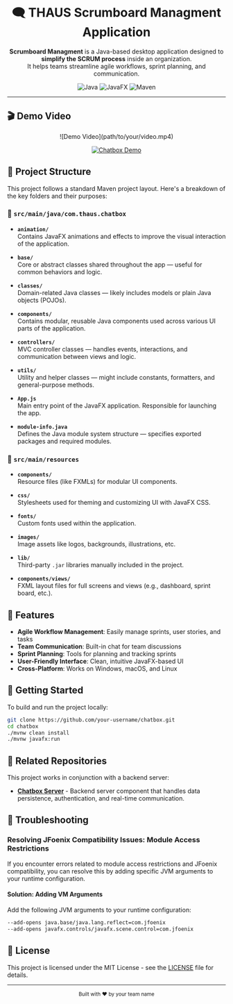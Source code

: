 <h1 align="center">🗨️ THAUS Scrumboard Managment Application</h1>

<p align="center">
  <b>Scrumboard Managment</b> is a Java-based desktop application designed to <b>simplify the SCRUM process</b> inside an organization. <br />
  It helps teams streamline agile workflows, sprint planning, and communication.
</p>

<div align="center">
  
  ![Java](https://img.shields.io/badge/Java-ED8B00?style=for-the-badge&logo=java&logoColor=white)
  ![JavaFX](https://img.shields.io/badge/JavaFX-007396?style=for-the-badge&logo=java&logoColor=white)
  ![Maven](https://img.shields.io/badge/Maven-C71A36?style=for-the-badge&logo=apache-maven&logoColor=white)
  
</div>

---

## 🎬 Demo Video

<div align="center">
    <!-- Option 1: GitHub-hosted video (if your video is in your repo) -->
  ![Demo Video](path/to/your/video.mp4)
  
  <!-- Option 2: Link with thumbnail to YouTube -->
  [![Chatbox Demo](https://img.youtube.com/vi/YOUR_VIDEO_ID/0.jpg)](https://www.youtube.com/watch?v=YOUR_VIDEO_ID)
  
  <!-- Option 3: Animated GIF -->
  <!-- ![Demo](path/to/demo.gif) -->
 </div>

## 📁 Project Structure

This project follows a standard Maven project layout. Here's a breakdown of the key folders and their purposes:

### 📂 `src/main/java/com.thaus.chatbox`

- **`animation/`**  
  Contains JavaFX animations and effects to improve the visual interaction of the application.

- **`base/`**  
  Core or abstract classes shared throughout the app — useful for common behaviors and logic.

- **`classes/`**  
  Domain-related Java classes — likely includes models or plain Java objects (POJOs).

- **`components/`**  
  Contains modular, reusable Java components used across various UI parts of the application.

- **`controllers/`**  
  MVC controller classes — handles events, interactions, and communication between views and logic.

- **`utils/`**  
  Utility and helper classes — might include constants, formatters, and general-purpose methods.

- **`App.js`**  
  Main entry point of the JavaFX application. Responsible for launching the app.

- **`module-info.java`**  
  Defines the Java module system structure — specifies exported packages and required modules.

### 📂 `src/main/resources`

- **`components/`**  
  Resource files (like FXMLs) for modular UI components.

- **`css/`**  
  Stylesheets used for theming and customizing UI with JavaFX CSS.

- **`fonts/`**  
  Custom fonts used within the application.

- **`images/`**  
  Image assets like logos, backgrounds, illustrations, etc.

- **`lib/`**  
  Third-party `.jar` libraries manually included in the project.

- **`components/views/`**  
  FXML layout files for full screens and views (e.g., dashboard, sprint board, etc.).

## 🌟 Features

- **Agile Workflow Management**: Easily manage sprints, user stories, and tasks
- **Team Communication**: Built-in chat for team discussions
- **Sprint Planning**: Tools for planning and tracking sprints
- **User-Friendly Interface**: Clean, intuitive JavaFX-based UI
- **Cross-Platform**: Works on Windows, macOS, and Linux

## 🚀 Getting Started

To build and run the project locally:

```bash
git clone https://github.com/your-username/chatbox.git
cd chatbox
./mvnw clean install
./mvnw javafx:run
```

## 🔗 Related Repositories

This project works in conjunction with a backend server:

- [**Chatbox Server**](https://github.com/ImRoodyDev/THAUS-Scrumboard-Server.git) - Backend server component that handles data persistence, authentication, and real-time communication.

## 🔧 Troubleshooting

### Resolving JFoenix Compatibility Issues: Module Access Restrictions

If you encounter errors related to module access restrictions and JFoenix compatibility, you can resolve this by adding specific JVM arguments to your runtime configuration.

#### Solution: Adding VM Arguments

Add the following JVM arguments to your runtime configuration:

```bash
--add-opens java.base/java.lang.reflect=com.jfoenix
--add-opens javafx.controls/javafx.scene.control=com.jfoenix
```

## 📝 License

This project is licensed under the MIT License - see the [LICENSE](LICENSE) file for details.

---

<div align="center">
  <sub>Built with ❤️ by your team name</sub>
</div>
